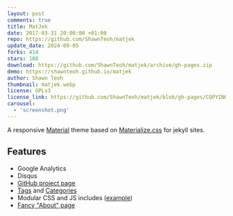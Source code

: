 ```yaml
---
layout: post
comments: true
title: MatJek
date: 2017-03-31 20:00:00 +01:00
repo: https://github.com/ShawnTeoh/matjek
update_date: 2024-09-05
forks: 414
stars: 108
download: https://github.com/ShawnTeoh/matjek/archive/gh-pages.zip
demo: https://shawnteoh.github.io/matjek
author: Shawn Teoh
thumbnail: matjek.webp
license: GPLv3
license_link: https://github.com/ShawnTeoh/matjek/blob/gh-pages/COPYING
carousel:
  - 'screenshot.png'
---
```


A responsive [Material](https://material.io/) theme based on [Materialize.css](https://materializecss.com/) for jekyll sites.

## Features

* Google Analytics
* Disqus
* [GitHub project page](https://shawnteoh.github.io/matjek/projects/)
* [Tags](https://shawnteoh.github.io/matjek/tags/) and [Categories](https://shawnteoh.github.io/matjek/categories/)
* Modular CSS and JS includes ([example](https://github.com/ShawnTeoh/matjek/blob/gh-pages/projects.md/))
* [Fancy "About" page](https://shawnteoh.github.io/matjek/about)
